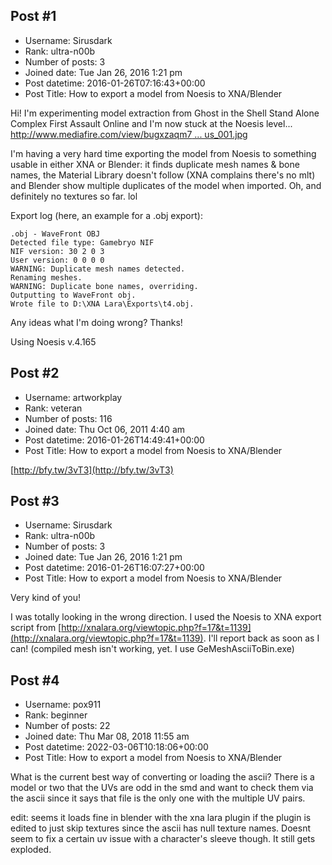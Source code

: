 ## Post #1
- Username: Sirusdark
- Rank: ultra-n00b
- Number of posts: 3
- Joined date: Tue Jan 26, 2016 1:21 pm
- Post datetime: 2016-01-26T07:16:43+00:00
- Post Title: How to export a model from Noesis to XNA/Blender

Hi!
I'm experimenting model extraction from Ghost in the Shell Stand Alone Complex First Assault Online and I'm now stuck at the Noesis level...
[http://www.mediafire.com/view/bugxzaqm7 ... us_001.jpg](http://www.mediafire.com/view/bugxzaqm7z8433x/gits-maven_a_extract-by-sirus_001.jpg)

I'm having a very hard time exporting the model from Noesis to something usable in either XNA or Blender:  it finds duplicate mesh names & bone names, the Material Library doesn't follow (XNA complains there's no mlt) and Blender show multiple duplicates of the model when imported. Oh, and definitely no textures so far. lol

Export log (here, an example for a .obj export):

```
.obj - WaveFront OBJ
Detected file type: Gamebryo NIF
NIF version: 30 2 0 3
User version: 0 0 0 0
WARNING: Duplicate mesh names detected.
Renaming meshes.
WARNING: Duplicate bone names, overriding.
Outputting to WaveFront obj.
Wrote file to D:\XNA Lara\Exports\t4.obj.
```

Any ideas what I'm doing wrong? Thanks!

Using Noesis v.4.165
## Post #2
- Username: artworkplay
- Rank: veteran
- Number of posts: 116
- Joined date: Thu Oct 06, 2011 4:40 am
- Post datetime: 2016-01-26T14:49:41+00:00
- Post Title: How to export a model from Noesis to XNA/Blender

[http://bfy.tw/3vT3](http://bfy.tw/3vT3)
## Post #3
- Username: Sirusdark
- Rank: ultra-n00b
- Number of posts: 3
- Joined date: Tue Jan 26, 2016 1:21 pm
- Post datetime: 2016-01-26T16:07:27+00:00
- Post Title: How to export a model from Noesis to XNA/Blender

Very kind of you!

I was totally looking in the wrong direction. I used the Noesis to XNA export script from [http://xnalara.org/viewtopic.php?f=17&t=1139](http://xnalara.org/viewtopic.php?f=17&t=1139).
I'll report back as soon as I can! (compiled mesh isn't working, yet. I use GeMeshAsciiToBin.exe)
## Post #4
- Username: pox911
- Rank: beginner
- Number of posts: 22
- Joined date: Thu Mar 08, 2018 11:55 am
- Post datetime: 2022-03-06T10:18:06+00:00
- Post Title: How to export a model from Noesis to XNA/Blender

What is the current best way of converting or loading the ascii? There is a model or two that the UVs are odd in the smd and want to check them via the ascii since it says that file is the only one with the multiple UV pairs.

edit: seems it loads fine in blender with the xna lara plugin if the plugin is edited to just skip textures since the ascii has null texture names. Doesnt seem to fix a certain uv issue with a character's sleeve though. It still gets exploded.
